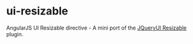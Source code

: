 # ui-resizable
AngularJS UI Resizable directive - A mini port of the [JQueryUI Resizable](http://jqueryui.com/resizable/) plugin.
